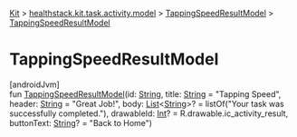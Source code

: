 
[Kit](../../../kit.html) > [healthstack.kit.task.activity.model](../index.html) > [TappingSpeedResultModel](index.html) > [TappingSpeedResultModel](-tapping-speed-result-model.html)



# TappingSpeedResultModel



[androidJvm]\
fun [TappingSpeedResultModel](-tapping-speed-result-model.html)(id: [String](https://kotlinlang.org/api/latest/jvm/stdlib/kotlin/-string/index.html), title: [String](https://kotlinlang.org/api/latest/jvm/stdlib/kotlin/-string/index.html) = &quot;Tapping Speed&quot;, header: [String](https://kotlinlang.org/api/latest/jvm/stdlib/kotlin/-string/index.html) = &quot;Great Job!&quot;, body: [List](https://kotlinlang.org/api/latest/jvm/stdlib/kotlin.collections/-list/index.html)&lt;[String](https://kotlinlang.org/api/latest/jvm/stdlib/kotlin/-string/index.html)&gt;? = listOf(&quot;Your task was successfully completed.&quot;), drawableId: [Int](https://kotlinlang.org/api/latest/jvm/stdlib/kotlin/-int/index.html)? = R.drawable.ic_activity_result, buttonText: [String](https://kotlinlang.org/api/latest/jvm/stdlib/kotlin/-string/index.html)? = &quot;Back to Home&quot;)




